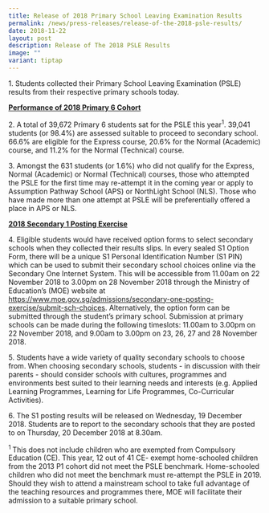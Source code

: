 ```yaml
---
title: Release of 2018 Primary School Leaving Examination Results
permalink: /news/press-releases/release-of-the-2018-psle-results/
date: 2018-11-22
layout: post
description: Release of The 2018 PSLE Results
image: ""
variant: tiptap
---
```

<p>1. Students collected their Primary School Leaving Examination (PSLE)
results from their respective primary schools today.</p>
<p><strong><u>Performance of 2018 Primary 6 Cohort</u></strong>
</p>
<p>2. A total of 39,672 Primary 6 students sat for the PSLE this year<sup>1</sup>.
39,041 students (or 98.4%) are assessed suitable to proceed to secondary
school. 66.6% are eligible for the Express course, 20.6% for the Normal
(Academic) course, and 11.2% for the Normal (Technical) course.</p>
<p>3. Amongst the 631 students (or 1.6%) who did not qualify for the Express,
Normal (Academic) or Normal (Technical) courses, those who attempted the
PSLE for the first time may re-attempt it in the coming year or apply to
Assumption Pathway School (APS) or NorthLight School (NLS). Those who have
made more than one attempt at PSLE will be preferentially offered a place
in APS or NLS.</p>
<p><strong><u>2018 Secondary 1 Posting Exercise</u></strong>
</p>
<p>4. Eligible students would have received option forms to select secondary
schools when they collected their results slips. In every sealed S1 Option
Form, there will be a unique S1 Personal Identification Number (S1 PIN)
which can be used to submit their secondary school choices online via the
Secondary One Internet System. This will be accessible from 11.00am on
22 November 2018 to 3.00pm on 28 November 2018 through the Ministry of
Education’s (MOE) website at <a href="https://www.moe.gov.sg/admissions/secondary-one-posting-exercise/submit-sch-choices" rel="noopener noreferrer nofollow" target="_blank">https://www.moe.gov.sg/admissions/secondary-one-posting-exercise/submit-sch-choices</a>.
Alternatively, the option form can be submitted through the student’s primary
school. Submission at primary schools can be made during the following
timeslots: 11.00am to 3.00pm on 22 November 2018, and 9.00am to 3.00pm
on 23, 26, 27 and 28 November 2018.</p>
<p>5. Students have a wide variety of quality secondary schools to choose
from. When choosing secondary schools, students - in discussion with their
parents - should consider schools with cultures, programmes and environments
best suited to their learning needs and interests (e.g. Applied Learning
Programmes, Learning for Life Programmes, Co-Curricular Activities).</p>
<p>6. The S1 posting results will be released on Wednesday, 19 December 2018.
Students are to report to the secondary schools that they are posted to
on Thursday, 20 December 2018 at 8.30am.</p>
<p><sup>1 </sup>This does not include children who are exempted from Compulsory
Education (CE). This year, 12 out of 41 CE- exempt home-schooled children
from the 2013 P1 cohort did not meet the PSLE benchmark. Home-schooled
children who did not meet the benchmark must re-attempt the PSLE in 2019.
Should they wish to attend a mainstream school to take full advantage of
the teaching resources and programmes there, MOE will facilitate their
admission to a suitable primary school.</p>
<p></p>
